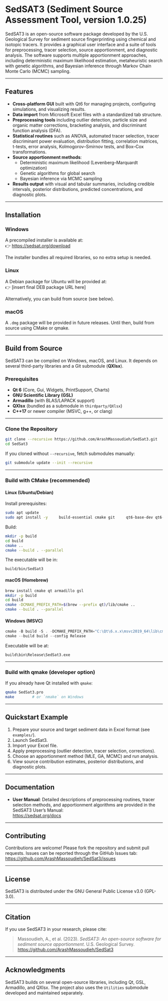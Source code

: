 # SedSAT3 (Sediment Source Assessment Tool, version 1.0.25)

SedSAT3 is an open-source software package developed by the U.S. Geological Survey for sediment source fingerprinting using chemical and isotopic tracers. It provides a graphical user interface and a suite of tools for preprocessing, tracer selection, source apportionment, and diagnostic analysis. The software supports multiple apportionment approaches, including deterministic maximum likelihood estimation, metaheuristic search with genetic algorithms, and Bayesian inference through Markov Chain Monte Carlo (MCMC) sampling.

---

## Features

- **Cross-platform GUI** built with Qt6 for managing projects, configuring simulations, and visualizing results.  
- **Data import** from Microsoft Excel files with a standardized tab structure.  
- **Preprocessing tools** including outlier detection, particle size and organic matter corrections, bracketing analysis, and discriminant function analysis (DFA).  
- **Statistical routines** such as ANOVA, automated tracer selection, tracer discriminant power evaluation, distribution fitting, correlation matrices, t-tests, error analysis, Kolmogorov–Smirnov tests, and Box–Cox transformations.  
- **Source apportionment methods**:
  - Deterministic maximum likelihood (Levenberg–Marquardt optimization)  
  - Genetic algorithms for global search  
  - Bayesian inference via MCMC sampling  
- **Results output** with visual and tabular summaries, including credible intervals, posterior distributions, predicted concentrations, and diagnostic plots.  

---

## Installation

### Windows
A precompiled installer is available at:  
👉 https://sedsat.org/download  

The installer bundles all required libraries, so no extra setup is needed.  

### Linux
A Debian package for Ubuntu will be provided at:  
👉 [insert final DEB package URL here]  

Alternatively, you can build from source (see below).  

### macOS
A `.dmg` package will be provided in future releases. Until then, build from source using CMake or qmake.  

---

## Build from Source

SedSAT3 can be compiled on Windows, macOS, and Linux. It depends on several third-party libraries and a Git submodule (**QXlsx**).  

### Prerequisites

- **Qt 6** (Core, Gui, Widgets, PrintSupport, Charts)  
- **GNU Scientific Library (GSL)**  
- **Armadillo** (with BLAS/LAPACK support)  
- **QXlsx** (bundled as a submodule in `thirdparty/QXlsx`)  
- **C++17** or newer compiler (MSVC, g++, or clang)  

---

### Clone the Repository

```bash
git clone --recursive https://github.com/ArashMassoudieh/SedSat3.git
cd SedSat3
```

If you cloned without `--recursive`, fetch submodules manually:

```bash
git submodule update --init --recursive
```

---

### Build with **CMake** (recommended)

#### Linux (Ubuntu/Debian)

Install prerequisites:

```bash
sudo apt update
sudo apt install -y     build-essential cmake git     qt6-base-dev qt6-base-dev-tools qt6-charts-dev     libarmadillo-dev libblas-dev liblapack-dev     libgsl-dev
```

Build:

```bash
mkdir -p build
cd build
cmake ..
cmake --build . --parallel
```

The executable will be in:

```
build/bin/SedSat3
```

#### macOS (Homebrew)

```bash
brew install cmake qt armadillo gsl
mkdir -p build
cd build
cmake -DCMAKE_PREFIX_PATH=$(brew --prefix qt)/lib/cmake ..
cmake --build . --parallel
```

#### Windows (MSVC)

```powershell
cmake -B build -S . -DCMAKE_PREFIX_PATH="C:\Qt\6.x.x\msvc2019_64\lib\cmake"
cmake --build build --config Release
```

Executable will be at:

```
build\bin\Release\SedSat3.exe
```

---

### Build with **qmake** (developer option)

If you already have Qt installed with `qmake`:

```bash
qmake SedSat3.pro
make        # or `nmake` on Windows
```

---

## Quickstart Example

1. Prepare your source and target sediment data in Excel format (see `examples/`).  
2. Launch SedSat3.  
3. Import your Excel file.  
4. Apply preprocessing (outlier detection, tracer selection, corrections).  
5. Choose an apportionment method (MLE, GA, MCMC) and run analysis.  
6. View source contribution estimates, posterior distributions, and diagnostic plots.  

---

## Documentation

- **User Manual**: Detailed descriptions of preprocessing routines, tracer selection methods, and apportionment algorithms are provided in the SedSAT3 User’s Manual:  
https://sedsat.org/docs  

---

## Contributing

Contributions are welcome! Please fork the repository and submit pull requests. Issues can be reported through the GitHub Issues tab:  
https://github.com/ArashMassoudieh/SedSat3/issues  

---

## License

SedSAT3 is distributed under the GNU General Public License v3.0 (GPL-3.0).

---

## Citation

If you use SedSAT3 in your research, please cite:

> Massoudieh, A., et al. (2023). *SedSAT3: An open-source software for sediment source apportionment*. U.S. Geological Survey. https://github.com/ArashMassoudieh/SedSat3  

---

## Acknowledgments

SedSAT3 builds on several open-source libraries, including Qt, GSL, Armadillo, and QXlsx. The project also uses the `Utilities` submodule developed and maintained separately.
